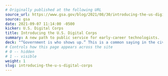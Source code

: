 ```yaml
---
# Originally published at the following URL
source_url: https://www.gsa.gov/blog/2021/08/30/introducing-the-us-digital-corps-a-new-path-to-public-service-for-early-career-technologists
source: gsa
date: 2021-09-07 11:14:00 -0500
kicker: U.S. Digital Corps
title: Introducing the U.S. Digital Corps
summary: A new path to public service for early-career technologists.
deck: "“Government is who shows up.” This is a common saying in the civic tech community. However, in the past, many barriers to entry prevented some people from showing up in federal service, especially early-career technologists."
# Controls how this page appears across the site
# 0 -- hidden
# 1 -- visible
weight: 1
slug: introducing-the-u-s-digital-corps
---
```

